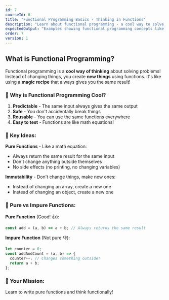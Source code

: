 ```yaml
---
id: 7
courseId: 6
title: "Functional Programming Basics - Thinking in Functions"
description: "Learn about functional programming - a cool way to solve problems using functions!"
expectedOutput: "Examples showing functional programming concepts like pure functions"
order: 7
version: 1
---
```


## What is Functional Programming?

Functional programming is a **cool way of thinking** about solving problems! Instead of changing things, you create **new things** using functions. It's like using a **magic recipe** that always gives you the same result!

### 🤔 Why is Functional Programming Cool?

1. **Predictable** - The same input always gives the same output
2. **Safe** - You don't accidentally break things
3. **Reusable** - You can use the same functions everywhere
4. **Easy to test** - Functions are like math equations!

### 🎯 Key Ideas:

**Pure Functions** - Like a math equation:
- Always return the same result for the same input
- Don't change anything outside themselves
- No side effects (no printing, no changing variables)

**Immutability** - Don't change things, make new ones:
- Instead of changing an array, create a new one
- Instead of changing an object, create a new one

### 📝 Pure vs Impure Functions:

**Pure Function** (Good! 👍):
```javascript
const add = (a, b) => a + b; // Always returns the same result
```

**Impure Function** (Not pure 👎):
```javascript
let counter = 0;
const addAndCount = (a, b) => {
  counter++; // Changes something outside!
  return a + b;
};
```

### 🚀 Your Mission:

Learn to write pure functions and think functionally!